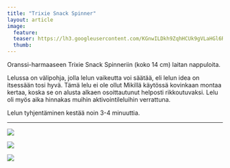 ```yaml
---
title: "Trixie Snack Spinner"
layout: article
image:
  feature:
  teaser: https://lh3.googleusercontent.com/KGnwILDkh9ZqhHCUk9gVLaHGl6R5jI1DrW-avchAkkQ=w245
  thumb:
---
```


Oranssi-harmaaseen Trixie Snack Spinneriin (koko 14 cm) laitan nappuloita.

Lelussa on välipohja, jolla lelun vaikeutta voi säätää, eli lelun idea on itsessään tosi hyvä. Tämä lelu ei ole ollut Mikillä käytössä kovinkaan montaa kertaa, koska se on alusta alkaen osoittautunut helposti rikkoutuvaksi. Lelu oli myös aika hinnakas muihin aktivointileluihin verrattuna.

Lelun tyhjentäminen kestää noin 3-4 minuuttia.

---

[![](https://lh3.googleusercontent.com/7ckZtkx5k4Ly6scCitGimCIk6tyB1PolGg74j1GJOjA=w800)](https://lh3.googleusercontent.com/7ckZtkx5k4Ly6scCitGimCIk6tyB1PolGg74j1GJOjA=s0)

[![](https://lh3.googleusercontent.com/DmZEzbcVOFkiBAhnhS55FjXvaF3f9OIIxXaBCLXLEzI=w800)](https://lh3.googleusercontent.com/DmZEzbcVOFkiBAhnhS55FjXvaF3f9OIIxXaBCLXLEzI=s0)

[![](https://lh3.googleusercontent.com/ZnHormQtnNzFZBZfTj6mJCV6liVK3jfKmEvVMU-Ns30=w800)](https://lh3.googleusercontent.com/ZnHormQtnNzFZBZfTj6mJCV6liVK3jfKmEvVMU-Ns30=s0)
